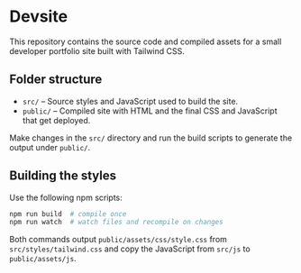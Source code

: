 # Devsite

This repository contains the source code and compiled assets for a small developer portfolio site built with Tailwind CSS.

## Folder structure

- `src/` – Source styles and JavaScript used to build the site.
- `public/` – Compiled site with HTML and the final CSS and JavaScript that get deployed.

Make changes in the `src/` directory and run the build scripts to generate the output under `public/`.

## Building the styles

Use the following npm scripts:

```bash
npm run build  # compile once
npm run watch  # watch files and recompile on changes
```

Both commands output `public/assets/css/style.css` from `src/styles/tailwind.css` and copy the JavaScript from `src/js` to `public/assets/js`.
